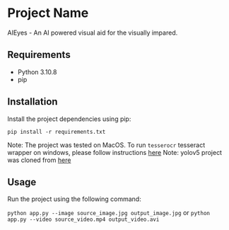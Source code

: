 # Project Name

AIEyes - An AI powered visual aid for the visually impared.

## Requirements

- Python 3.10.8
- pip

## Installation

Install the project dependencies using pip:

`pip install -r requirements.txt`

Note: The project was tested on MacOS. To run `tesserocr` tesseract wrapper on windows, please follow instructions [here](https://github.com/sirfz/tesserocr)
Note: yolov5 project was cloned from [here](https://github.com/ultralytics/yolov5)

## Usage

Run the project using the following command:

`python app.py --image source_image.jpg output_image.jpg`
or
`python app.py --video source_video.mp4 output_video.avi`

 